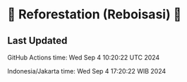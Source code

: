 
# 🌳 Reforestation (Reboisasi) 🌲

## Last Updated

GitHub Actions time: Wed Sep  4 10:20:22 UTC 2024

Indonesia/Jakarta time: Wed Sep  4 17:20:22 WIB 2024

